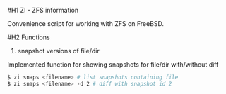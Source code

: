 #H1 ZI - ZFS information

Convenience script for working with ZFS on FreeBSD.

#H2 Functions

1. snapshot versions of file/dir

Implemented function for showing snapshots for 
file/dir with/without diff

```sh
$ zi snaps <filename> # list snapshots containing file
$ zi snaps <filename> -d 2 # diff with snapshot id 2
```